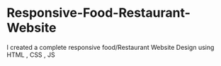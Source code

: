 # Responsive-Food-Restaurant-Website
I created a complete responsive food/Restaurant Website Design using HTML , CSS , JS
